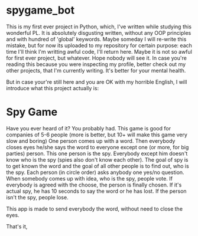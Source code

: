 # spygame_bot
This is my first ever project in Python, which, I've written while studying this wonderful PL. 
It is absolutely disgusting written, without any OOP principles and with hundred of 'global' keywords. Maybe someday I will re-write this mistake,
but for now its uploaded to my repository for certain purpose: each time I'll think I'm writting awful code, I'll return here. Maybe it is not so awful for first ever project,
but whatever. Hope nobody will see it. In case you're reading this because you were inspecting my profile, better check out my other projects, that I'm currently writing. It's better for your mental health. 

But in case your're still here and you are OK with my horrible English, I will introduce what this project actually is:

# Spy Game
Have you ever heard of it? You probably had. This game is good for companies of 5-6 people (more is better, but 10+ will make this game very slow and boring)
One person comes up with a word. Then everybody closes eyes he/she says the word to everyone except one (or more, for big parties) person. This one person is the spy. Everybody except him doesn't know who is the spy (spies also don't know each other).
The goal of spy is to get known the word and the goal of all other people is to find out, who is the spy. Each person (in circle order) asks anybody one yes/no question. When somebody comes up with idea, who is the spy, people vote. If everybody is agreed with the choose, the person is finally chosen. 
If it's actual spy, he has 10 seconds to say the word or he has lost. If the person isn't the spy, people lose.

This app is made to send everybody the word, without need to close the eyes.

That's it,
